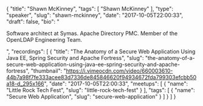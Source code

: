 {
  "title": "Shawn McKinney",
  "tags": [
    "Shawn McKinney"
  ],
  "type": "speaker",
  "slug": "shawn-mckinney",
  "date": "2017-10-05T22:00:33",
  "draft": false,
  "bio": "<p>Software architect at Symas. Apache Directory PMC. Member of the OpenLDAP Engineering Team.</p>",
  "recordings": [
    {
      "title": "The Anatomy of a Secure Web Application Using Java EE, Spring Security and Apache Fortress",
      "slug": "the-anatomy-of-a-secure-web-application-using-java-ee-spring-security-and-apache-fortress",
      "thumbnail": "https://i.vimeocdn.com/video/660003610-44b7a98f7fe333acee83d7336de845846620f94934672fda799303efcbb50a18-d_295x166",
      "date": "2017-10-05T22:00:33",
      "meetups": [
        {
          "name": "Little Rock Tech Fest",
          "slug": "little-rock-tech-fest"
        }
      ],
      "tags": [
        {
          "name": "Secure Web Application",
          "slug": "secure-web-application"
        }
      ]
    }
  ]
}